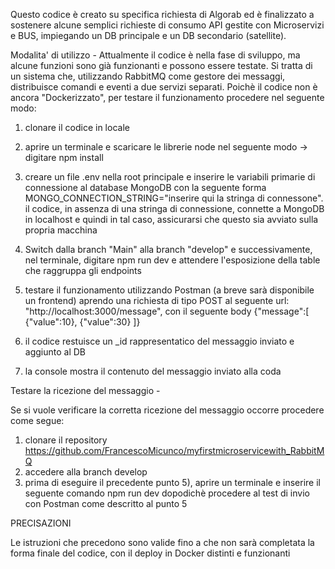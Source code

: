 Questo codice è creato su specifica richiesta di Algorab ed è finalizzato a sostenere alcune semplici richieste di consumo API gestite con Microservizi e BUS, impiegando un DB principale e un DB secondario (satellite).

Modalita' di utilizzo - 
Attualmente il codice è nella fase di sviluppo, ma alcune funzioni sono già funzionanti e possono essere testate.
Si tratta di un sistema che, utilizzando RabbitMQ come gestore dei messaggi, distribuisce comandi e eventi a due servizi separati.
Poichè il codice non è ancora "Dockerizzato", per testare il funzionamento procedere nel seguente modo:
1) clonare il codice in locale
2) aprire un terminale e scaricare le librerie node nel seguente modo -> digitare    npm install
3) creare un file .env nella root principale e inserire le variabili primarie di connessione al database MongoDB con la seguente forma MONGO_CONNECTION_STRING="inserire qui la stringa di connessone". il codice, in assenza di una stringa di connessione, connette a MongoDB in localhost e quindi in tal caso, assicurarsi che questo sia avviato sulla propria macchina
4) Switch dalla branch "Main" alla branch "develop" e successivamente, nel terminale, digitare    npm run dev           e attendere l'esposizione della table che raggruppa gli endpoints
5) testare il funzionamento utilizzando Postman (a breve sarà disponibile un frontend) aprendo 
    una richiesta di tipo POST 
    al seguente url: "http://localhost:3000/message", 
    con il seguente body 
                {"message":[
                  {"value":10},
                  {"value":30}
                          ]}
                          
6) il codice restuisce un _id rappresentatico del messaggio inviato e aggiunto al DB
7) la console mostra il contenuto del messaggio inviato alla coda

Testare la ricezione del messaggio - 

Se si vuole verificare la corretta ricezione del messaggio occorre procedere come segue:

1) clonare il repository https://github.com/FrancescoMicunco/myfirstmicroservicewith_RabbitMQ
2) accedere alla branch develop
3) prima di eseguire il precedente punto 5), aprire un terminale e inserire il seguente comando     npm run dev   dopodichè procedere al test di invio con Postman come descritto al punto 5

PRECISAZIONI

Le istruzioni che precedono sono valide fino a che non sarà completata la forma finale del codice, con il deploy in Docker distinti e funzionanti

